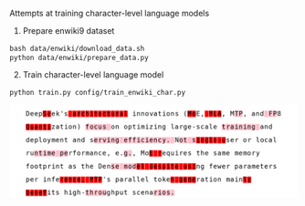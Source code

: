 Attempts at training character-level language models

1. Prepare enwiki9 dataset 
```
bash data/enwiki/download_data.sh
python data/enwiki/prepare_data.py
```

2. Train character-level language model 
```
python train.py config/train_enwiki_char.py
```

![Perplexity visualization](perplexity_char.png)